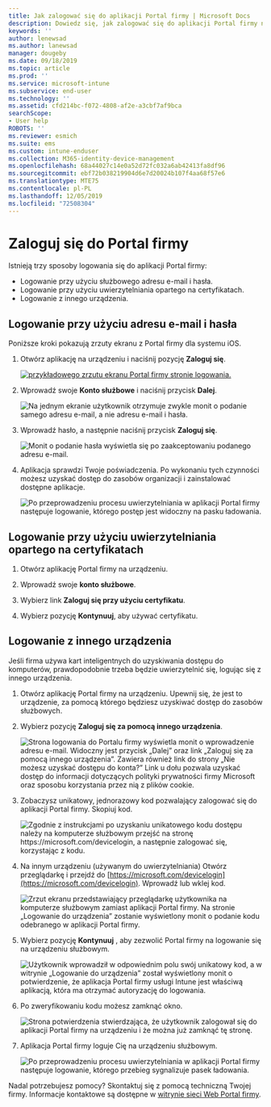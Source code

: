 ```yaml
---
title: Jak zalogować się do aplikacji Portal firmy | Microsoft Docs
description: Dowiedz się, jak zalogować się do aplikacji Portal firmy na wielu platformach.
keywords: ''
author: lenewsad
ms.author: lanewsad
manager: dougeby
ms.date: 09/18/2019
ms.topic: article
ms.prod: ''
ms.service: microsoft-intune
ms.subservice: end-user
ms.technology: ''
ms.assetid: cfd214bc-f072-4808-af2e-a3cbf7af9bca
searchScope:
- User help
ROBOTS: ''
ms.reviewer: esmich
ms.suite: ems
ms.custom: intune-enduser
ms.collection: M365-identity-device-management
ms.openlocfilehash: 68a44027c14e0a52d72fc032a6ab42413fa8df96
ms.sourcegitcommit: ebf72b038219904d6e7d20024b107f4aa68f57e6
ms.translationtype: MTE75
ms.contentlocale: pl-PL
ms.lasthandoff: 12/05/2019
ms.locfileid: "72508304"
---
```

# <a name="sign-in-to-company-portal"></a>Zaloguj się do Portal firmy  

Istnieją trzy sposoby logowania się do aplikacji Portal firmy:

* Logowanie przy użyciu służbowego adresu e-mail i hasła.  
* Logowanie przy użyciu uwierzytelniania opartego na certyfikatach.  
* Logowanie z innego urządzenia.    


## <a name="sign-in-with-your-email-address-and-password"></a>Logowanie przy użyciu adresu e-mail i hasła
Poniższe kroki pokazują zrzuty ekranu z Portal firmy dla systemu iOS.  

1. Otwórz aplikację na urządzeniu i naciśnij pozycję **Zaloguj się**.  

   [![przykładowego zrzutu ekranu Portal firmy stronie logowania.](/intune-user-help/media/intune-ios-cp-signin-1908.png)](/intune-user-help/media/intune-ios-cp-signin-lightbox-1908.png#lightbox)  


2. Wprowadź swoje **Konto służbowe** i naciśnij przycisk **Dalej**.

   ![Na jednym ekranie użytkownik otrzymuje zwykle monit o podanie samego adresu e-mail, a nie adresu e-mail i hasła.](/intune-user-help/media/cp_ios_aad_signin_after_1804_002.png)

3. Wprowadź hasło, a następnie naciśnij przycisk **Zaloguj się**.

   ![Monit o podanie hasła wyświetla się po zaakceptowaniu podanego adresu e-mail.](/intune-user-help/media/cp_ios_aad_signin_after_1804_003.png)

4. Aplikacja sprawdzi Twoje poświadczenia. Po wykonaniu tych czynności możesz uzyskać dostęp do zasobów organizacji i zainstalować dostępne aplikacje.  

   ![Po przeprowadzeniu procesu uwierzytelniania w aplikacji Portal firmy następuje logowanie, którego postęp jest widoczny na pasku ładowania.](/intune-user-help/media/cp_ios_aad_signin_after_1804_004.png)

## <a name="sign-in-with-certificate-based-authentication"></a>Logowanie przy użyciu uwierzytelniania opartego na certyfikatach

1. Otwórz aplikację Portal firmy na urządzeniu.  

2. Wprowadź swoje **konto służbowe**.  

3. Wybierz link **Zaloguj się przy użyciu certyfikatu**.  

4. Wybierz pozycję **Kontynuuj**, aby używać certyfikatu.  

## <a name="sign-in-from-another-device"></a>Logowanie z innego urządzenia

Jeśli firma używa kart inteligentnych do uzyskiwania dostępu do komputerów, prawdopodobnie trzeba będzie uwierzytelnić się, logując się z innego urządzenia.  

1. Otwórz aplikację Portal firmy na urządzeniu. Upewnij się, że jest to urządzenie, za pomocą którego będziesz uzyskiwać dostęp do zasobów służbowych.       

1. Wybierz pozycję **Zaloguj się za pomocą innego urządzenia**.  

   ![Strona logowania do Portalu firmy wyświetla monit o wprowadzenie adresu e-mail.  Widoczny jest przycisk „Dalej” oraz link „Zaloguj się za pomocą innego urządzenia”. Zawiera również link do strony „Nie możesz uzyskać dostępu do konta?” Link u dołu pozwala uzyskać dostęp do informacji dotyczących polityki prywatności firmy Microsoft oraz sposobu korzystania przez nią z plików cookie.](/intune-user-help/media/cp_ios_aad_signin_after_1804_005.png)

2. Zobaczysz unikatowy, jednorazowy kod pozwalający zalogować się do aplikacji Portal firmy. Skopiuj kod.

   ![Zgodnie z instrukcjami po uzyskaniu unikatowego kodu dostępu należy na komputerze służbowym przejść na stronę https://microsoft.com/devicelogin, a następnie zalogować się, korzystając z kodu.](/intune-user-help/media/cp_ios_aad_signin_after_1804_006.png)

3. Na innym urządzeniu (używanym do uwierzytelniania) Otwórz przeglądarkę i przejdź do [https://microsoft.com/devicelogin](https://microsoft.com/devicelogin). Wprowadź lub wklej kod.  

   ![Zrzut ekranu przedstawiający przeglądarkę użytkownika na komputerze służbowym zamiast aplikacji Portal firmy. Na stronie „Logowanie do urządzenia” zostanie wyświetlony monit o podanie kodu odebranego w aplikacji Portal firmy.](/intune/media/cp_ios_aad_signin_from_another_device_after_1704_004.png)

4. Wybierz pozycję __Kontynuuj__ , aby zezwolić Portal firmy na logowanie się na urządzeniu służbowym.   

   ![Użytkownik wprowadził w odpowiednim polu swój unikatowy kod, a w witrynie „Logowanie do urządzenia” został wyświetlony monit o potwierdzenie, że aplikacja Portal firmy usługi Intune jest właściwą aplikacją, która ma otrzymać autoryzację do logowania.](/intune/media/cp_ios_aad_signin_from_another_device_after_1704_005.png)

5. Po zweryfikowaniu kodu możesz zamknąć okno.  

   ![Strona potwierdzenia stwierdzająca, że użytkownik zalogował się do aplikacji Portal firmy na urządzeniu i że można już zamknąć tę stronę.](/intune/media/cp_ios_aad_signin_from_another_device_after_1704_006.png)

6. Aplikacja Portal firmy loguje Cię na urządzeniu służbowym.  

   ![Po przeprowadzeniu procesu uwierzytelniania w aplikacji Portal firmy następuje logowanie, którego przebieg sygnalizuje pasek ładowania.](/intune-user-help/media/cp_ios_aad_signin_after_1804_007.png)

Nadal potrzebujesz pomocy? Skontaktuj się z pomocą techniczną Twojej firmy. Informacje kontaktowe są dostępne w [witrynie sieci Web Portal firmy](https://go.microsoft.com/fwlink/?linkid=2010980).  
